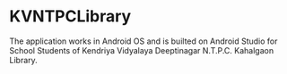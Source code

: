 # KVNTPCLibrary
The application works in Android OS and is builted on Android Studio for School Students of Kendriya Vidyalaya Deeptinagar N.T.P.C. Kahalgaon Library.
